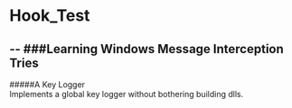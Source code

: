# Hook_Test
-- 
###Learning Windows Message Interception Tries  
----  
#####A Key Logger  
Implements a global key logger without bothering building dlls.
